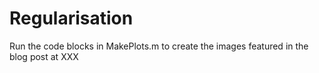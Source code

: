 # Regularisation

Run the code blocks in MakePlots.m to create the images featured in the blog post at XXX
